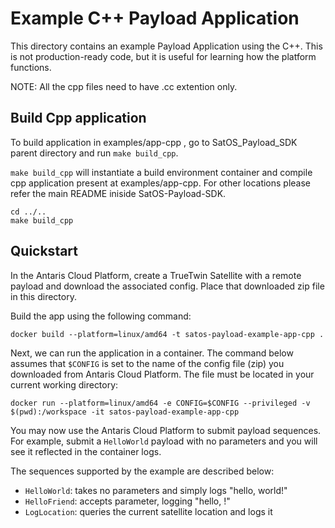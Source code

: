 # Example C++ Payload Application

This directory contains an example Payload Application using the C++.
This is not production-ready code, but it is useful for learning how the platform functions.

NOTE: All the cpp files need to have .cc extention only.


## Build Cpp application

To build application in examples/app-cpp , go to SatOS_Payload_SDK parent directory and run `make build_cpp`.

`make build_cpp` will instantiate a build environment container and compile cpp application present at examples/app-cpp. For other locations please refer the main README iniside SatOS-Payload-SDK.

```
cd ../.. 
make build_cpp
```

## Quickstart

In the Antaris Cloud Platform, create a TrueTwin Satellite with a remote payload and download the associated config.
Place that downloaded zip file in this directory.

Build the app using the following command:

```
docker build --platform=linux/amd64 -t satos-payload-example-app-cpp .
```

Next, we can run the application in a container. The command below assumes that `$CONFIG` is set to the name of the config file (zip) you downloaded from Antaris Cloud Platform. The file must be located in your current working directory:

```
docker run --platform=linux/amd64 -e CONFIG=$CONFIG --privileged -v $(pwd):/workspace -it satos-payload-example-app-cpp
```

You may now use the Antaris Cloud Platform to submit payload sequences. For example, submit a `HelloWorld` payload with
no parameters and you will see it reflected in the container logs.

The sequences supported by the example are described below:
* `HelloWorld`: takes no parameters and simply logs "hello, world!"
* `HelloFriend`: accepts parameter, logging "hello, <parameter>!"
* `LogLocation`: queries the current satellite location and logs it
